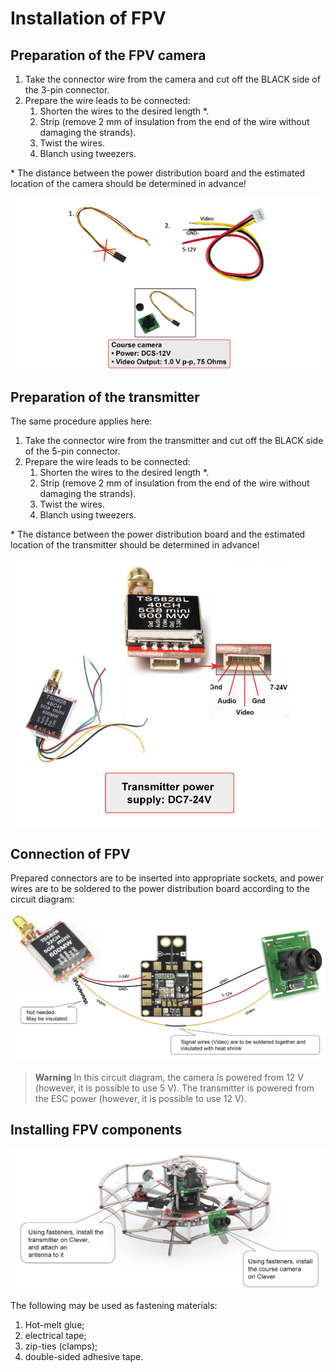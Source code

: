 # Installation of FPV

## Preparation of the FPV camera

1. Take the connector wire from the camera and cut off the BLACK side of the 3-pin connector.
1. Prepare the wire leads to be connected:
   1. Shorten the wires to the desired length *.
   1. Strip (remove 2 mm of insulation from the end of the wire without damaging the strands).
   1. Twist the wires.
   1. Blanch using tweezers.

\* The distance between the power distribution board and the estimated location of the camera should be determined in advance!

![FPV1](../assets/en/fpv_1.png)

## Preparation of the transmitter

The same procedure applies here:

1. Take the connector wire from the transmitter and cut off the BLACK side of the 5-pin connector.
2. Prepare the wire leads to be connected:
   1. Shorten the wires to the desired length *.
   2. Strip (remove 2 mm of insulation from the end of the wire without damaging the strands).
   3. Twist the wires.
   4. Blanch using tweezers.

\* The distance between the power distribution board and the estimated location of the transmitter should be determined in advance!

![FPV2](../assets/en/fpv_2.png)

## Connection of FPV

Prepared connectors are to be inserted into appropriate sockets, and power wires are to be soldered to the power distribution board according to the circuit diagram:

![FPV3](../assets/en/fpv_3.png)

> **Warning** In this circuit diagram, the camera is powered from 12 V (however, it is possible to use 5 V).
> The transmitter is powered from the ESC power (however, it is possible to use 12 V).

## Installing FPV components

![FPV4](../assets/en/fpv_4.png)

The following may be used as fastening materials:

1. Hot-melt glue;
1. electrical tape;
1. zip-ties (clamps);
1. double-sided adhesive tape.
